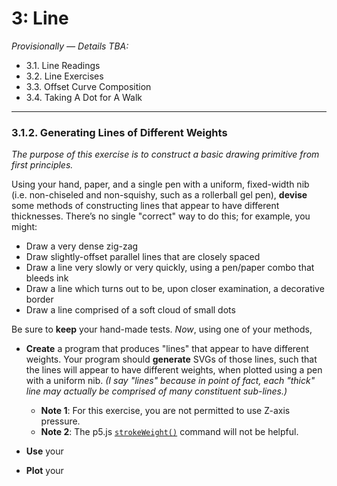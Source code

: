 # 3: Line

*Provisionally — Details TBA:*

* 3.1. Line Readings
* 3.2. Line Exercises
* 3.3. Offset Curve Composition
* 3.4. Taking A Dot for A Walk

---

<!-- 
PAST VERSIONS: 
2021: https://courses.ideate.cmu.edu/60-428/f2021/index.html%3Fp=456.html
2024: https://github.com/golanlevin/DrawingWithMachines/blob/main/assignments/2024/04_line/
README.md
-->


### 3.1.2. Generating Lines of Different Weights


*The purpose of this exercise is to construct a basic drawing primitive from first principles.*

Using your hand, paper, and a single pen with a uniform, fixed-width nib (i.e. non-chiseled and non-squishy, such as a rollerball gel pen), **devise** some methods of constructing lines that appear to have different thicknesses. There’s no single "correct" way to do this; for example, you might:

* Draw a very dense zig-zag
* Draw slightly-offset parallel lines that are closely spaced
* Draw a line very slowly or very quickly, using a pen/paper combo that bleeds ink
* Draw a line which turns out to be, upon closer examination, a decorative border
* Draw a line comprised of a soft cloud of small dots

Be sure to **keep** your hand-made tests. *Now*, using one of your methods,

* **Create** a program that produces "lines" that appear to have different weights. Your program should **generate** SVGs of those lines, such that the lines will appear to have different weights, when plotted using a pen with a uniform nib. *(I say "lines" because in point of fact, each "thick" line may actually be comprised of many constituent sub-lines.)*
	* **Note 1**: For this exercise, you are not permitted to use Z-axis pressure.
	* **Note 2**: The p5.js [`strokeWeight()`](https://p5js.org/reference/p5/strokeWeight/) command will not be helpful.


* **Use** your 
* **Plot** your 


